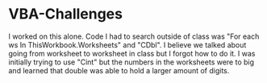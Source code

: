 # VBA-Challenges
I worked on this alone.
Code I had to search outside of class was 
"For each ws In ThisWorkbook.Worksheets" and "CDbl".
I believe we talked about going from worksheet to worksheet in class but I forgot how to do it.
I was initially trying to use "Cint" but the numbers in the worksheets were to big and learned that double was able to hold a larger amount of digits.
